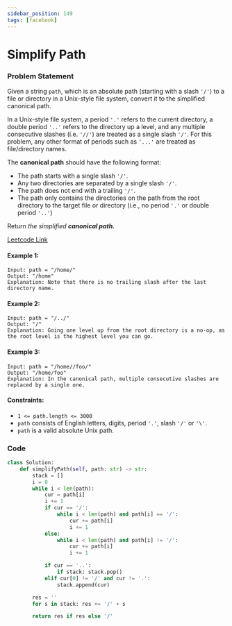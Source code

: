 ```yaml
---
sidebar_position: 149
tags: [facebook]
---
```


# Simplify Path

### Problem Statement

Given a string `path`, which is an absolute path (starting with a slash `'/'`) to a file or directory in a Unix-style file system, convert it to the simplified canonical path.

In a Unix-style file system, a period `'.'` refers to the current directory, a double period `'..'` refers to the directory up a level, and any multiple consecutive slashes (i.e. `'//'`) are treated as a single slash `'/'`. For this problem, any other format of periods such as `'...'` are treated as file/directory names.

The **canonical path** should have the following format:

- The path starts with a single slash `'/'`.
- Any two directories are separated by a single slash `'/'`.
- The path does not end with a trailing `'/'`.
- The path only contains the directories on the path from the root directory to the target file or directory (i.e., no period `'.'` or double period `'..'`)

Return _the simplified **canonical path.**_

[Leetcode Link](https://leetcode.com/problems/simplify-path)

#### Example 1:

```
Input: path = "/home/"
Output: "/home"
Explanation: Note that there is no trailing slash after the last directory name.
```

#### Example 2:

```
Input: path = "/../"
Output: "/"
Explanation: Going one level up from the root directory is a no-op, as the root level is the highest level you can go.
```

#### Example 3:

```
Input: path = "/home//foo/"
Output: "/home/foo"
Explanation: In the canonical path, multiple consecutive slashes are replaced by a single one.
```

#### Constraints:

- `1 <= path.length <= 3000`
- `path` consists of English letters, digits, period `'.'`, slash `'/'` or `'\'`.
- `path` is a valid absolute Unix path.

### Code

```python title="Python"
class Solution:
    def simplifyPath(self, path: str) -> str:
        stack = []
        i = 0
        while i < len(path):
            cur = path[i]
            i += 1
            if cur == '/':
                while i < len(path) and path[i] == '/':
                    cur += path[i]
                    i += 1
            else:
                while i < len(path) and path[i] != '/':
                    cur += path[i]
                    i += 1

            if cur == '..':
                if stack: stack.pop()
            elif cur[0] != '/' and cur != '.':
                stack.append(cur)

        res = ''
        for s in stack: res += '/' + s

        return res if res else '/'
```
